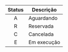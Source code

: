 | Status | Descrição   |
| :----: | ----------- |
|   A    | Aguardando  |
|   R    | Reservada   |
|   C    | Cancelada   |
|   E    | Em execução |
